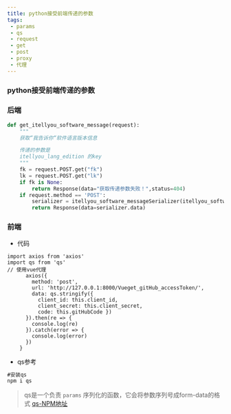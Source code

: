 ```yaml
---
title: python接受前端传递的参数
tags:
 - params
 - qs
 - request
 - get
 - post
 - proxy
 - 代理
---
```


### python接受前端传递的参数

### 后端
```python {8-9}
def get_itellyou_software_message(request):
    """
    获取“我告诉你“软件语言版本信息

    传递的参数是
    itellyou_lang_edition 的key
    """
    fk = request.POST.get("fk")
    lk = request.POST.get("lk")
    if fk is None:
        return Response(data="获取传递参数失败！",status=404)
    if request.method == 'POST':  
        serializer = itellyou_software_messageSerializer(itellyou_software_message.objects.filter(father_key=fk,lang_key=lk), many=True)
        return Response(data=serializer.data)
```

### 前端
- 代码
``` vue
import axios from 'axios'
import qs from 'qs'
// 使用vue代理
      axios({
        method: 'post',
        url: 'http://127.0.0.1:8000/Vueget_gitHub_accessToken/',
        data: qs.stringify({
          client_id: this.client_id,
          client_secret: this.client_secret,
          code: this.gitHubCode })
      }).then(re => {
        console.log(re)
      }).catch(error => {
        console.log(error)
      })
    }
```
- qs参考
```cmd
#安装qs
npm i qs
```
>qs是一个负责 `params` 序列化的函数，它会将参数序列号成form-data的格式
[qs-NPM地址](https://www.npmjs.com/package/qs)



<!-- README.md -->
<Vssue />